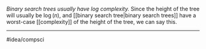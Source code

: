 *Binary search trees usually have log complexity.* Since the height of the tree will usually be $\log(n)$, and [[binary search tree|binary search trees]] have a worst-case [[complexity]] of the height of the tree, we can say this. 

---
#idea/compsci 